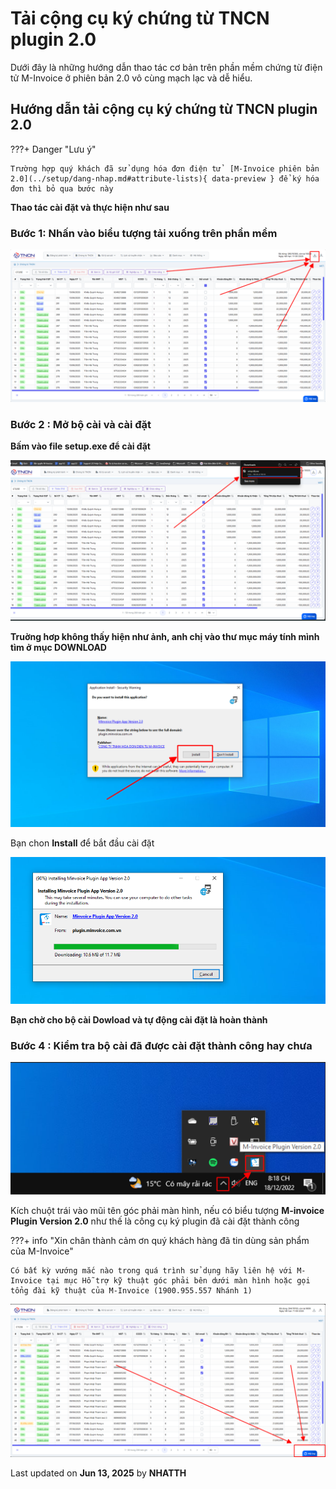# **Tải cộng cụ ký chứng từ TNCN plugin 2.0**

Dưới đây là những hướng dẫn thao tác cơ bản trên phần mềm chứng từ điện tử M-Invoice ở phiên bản 2.0 vô cùng mạch lạc và dễ hiểu.

## **Hướng dẫn tải cộng cụ ký chứng từ TNCN plugin 2.0**

???+ Danger "Lưu ý"

    Trường hợp quý khách đã sử dụng hóa đơn điện tử  [M-Invoice phiên bản 2.0](../setup/dang-nhap.md#attribute-lists){ data-preview } để ký hóa đơn thì bỏ qua bước này

**Thao tác cài đặt và thực hiện như sau**

### **Bước 1: Nhấn vào biểu tượng tải xuống trên phần mềm**

![Hình 1](../assets/images/chung-tu/ct_plugin_1.png)

### **Bước 2 : Mở bộ cài và cài đặt**

**Bấm vào file setup.exe để cài đặt**

![Hình 2](../assets/images/chung-tu/ct_plugin_2.png)

**Truờng hơp không thấy hiện như ảnh, anh chị vào thư mục máy tính mình tìm ở mục DOWNLOAD**

![Hình 5](../assets/images/invoice2/2.0_plugin_5.png)

Bạn chon **Install** để bắt đầu cài đặt

![Hình 6](../assets/images/invoice2/2.0_plugin_6.png)

**Bạn chờ cho bộ cài Dowload và tự động cài đặt là hoàn thành**

### **Bước 4 : Kiểm tra bộ cài đã được cài đặt thành công hay chưa**

![Hình 7](../assets/images/invoice2/2.0_plugin_7.png)

Kích chuột trái vào mũi tên góc phải màn hình, nếu có biểu tượng **M-invoice Plugin Version 2.0** như thế là công cụ ký plugin đã cài đặt thành công

???+ info "Xin chân thành cảm ơn quý khách hàng đã tin dùng sản phẩm của M-Invoice"

    Có bất kỳ vướng mắc nào trong quá trình sử dụng hãy liên hệ với M-Invoice tại mục Hỗ trợ kỹ thuật góc phải bên dưới màn hình hoặc gọi tổng đài kỹ thuật của M-Invoice (1900.955.557 Nhánh 1)

![Hình 8](../assets/images/chung-tu/hotro.png)

<div class="last-updated">Last updated on <strong>Jun 13, 2025</strong> by <strong>NHATTH</strong></div>
